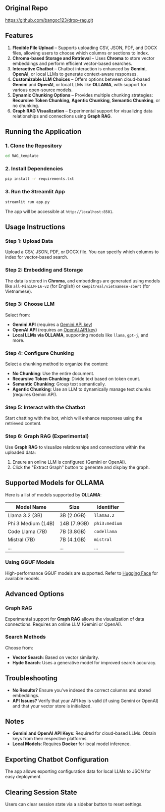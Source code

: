 ## Original Repo
https://github.com/bangoc123/drop-rag.git
## Features
1. **Flexible File Upload** – Supports uploading CSV, JSON, PDF, and DOCX files, allowing users to choose which columns or sections to index.
2. **Chroma-based Storage and Retrieval** – Uses **Chroma** to store vector embeddings and perform efficient vector-based searches.
3. **Interactive Chatbot** – Chatbot interaction is enhanced by **Gemini**, **OpenAI**, or local LLMs to generate context-aware responses.
4. **Customizable LLM Choices** – Offers options between cloud-based **Gemini** and **OpenAI**, or local LLMs like **OLLAMA**, with support for various open-source models.
5. **Dynamic Chunking Options** – Provides multiple chunking strategies: **Recursive Token Chunking**, **Agentic Chunking**, **Semantic Chunking**, or no chunking.
6. **Graph RAG Visualization** – Experimental support for visualizing data relationships and connections using **Graph RAG**.

## Running the Application

### 1. Clone the Repository
```bash
cd RAG_template
```

### 2. Install Dependencies
```bash
pip install -r requirements.txt
```

### 3. Run the Streamlit App
```bash
streamlit run app.py
```

The app will be accessible at `http://localhost:8501`.

## Usage Instructions

### Step 1: Upload Data
Upload a CSV, JSON, PDF, or DOCX file. You can specify which columns to index for vector-based search.

### Step 2: Embedding and Storage
The data is stored in **Chroma**, and embeddings are generated using models like `all-MiniLM-L6-v2` (for English) or `keepitreal/vietnamese-sbert` (for Vietnamese).

### Step 3: Choose LLM
Select from:
- **Gemini API** (requires a [Gemini API key](https://aistudio.google.com/app/apikey))
- **OpenAI API** (requires an [OpenAI API key](https://platform.openai.com/account/api-keys))
- **Local LLMs via OLLAMA**, supporting models like `llama`, `gpt-j`, and more.

### Step 4: Configure Chunking
Select a chunking method to organize the content:
- **No Chunking**: Use the entire document.
- **Recursive Token Chunking**: Divide text based on token count.
- **Semantic Chunking**: Group text semantically.
- **Agentic Chunking**: Use an LLM to dynamically manage text chunks (requires Gemini API).

### Step 5: Interact with the Chatbot
Start chatting with the bot, which will enhance responses using the retrieved content.

### Step 6: Graph RAG (Experimental)
Use **Graph RAG** to visualize relationships and connections within the uploaded data:
1. Ensure an online LLM is configured (Gemini or OpenAI).
2. Click the "Extract Graph" button to generate and display the graph.

## Supported Models for OLLAMA

Here is a list of models supported by **OLLAMA**:

| Model Name                           | Size          | Identifier               |
|--------------------------------------|---------------|--------------------------|
| Llama 3.2 (3B)                       | 3B (2.0GB)    | `llama3.2`               |
| Phi 3 Medium (14B)                   | 14B (7.9GB)   | `phi3:medium`            |
| Code Llama (7B)                      | 7B (3.8GB)    | `codellama`              |
| Mistral (7B)                         | 7B (4.1GB)    | `mistral`                |
| ...                                  | ...           | ...                      |

### Using GGUF Models
High-performance GGUF models are supported. Refer to [Hugging Face](https://huggingface.co/models?library=gguf&sort=trending) for available models.

## Advanced Options
### Graph RAG
Experimental support for **Graph RAG** allows the visualization of data connections. Requires an online LLM (Gemini or OpenAI).

### Search Methods
Choose from:
- **Vector Search**: Based on vector similarity.
- **Hyde Search**: Uses a generative model for improved search accuracy.

## Troubleshooting
- **No Results?** Ensure you've indexed the correct columns and stored embeddings.
- **API Issues?** Verify that your API key is valid (if using Gemini or OpenAI) and that your vector store is initialized.

## Notes
- **Gemini and OpenAI API Keys**: Required for cloud-based LLMs. Obtain keys from their respective platforms.
- **Local Models**: Requires **Docker** for local model inference.

## Exporting Chatbot Configuration
The app allows exporting configuration data for local LLMs to JSON for easy deployment.

## Clearing Session State
Users can clear session state via a sidebar button to reset settings.

